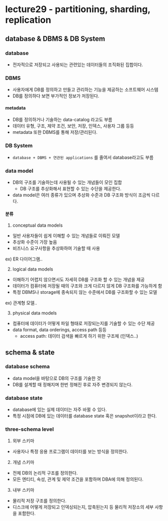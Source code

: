 # lecture29 - partitioning, sharding, replication

## database & DBMS & DB System

### database

- 전자적으로 저장되고 사용되는 관련있는 데이터들의 조직화된 집합이다.

### DBMS

- 사용자에게 DB를 정의하고 만들고 관리하는 기능을 제공하는 소프트웨어 시스템
- DB를 정의하다 보면 부가적인 정보가 저장된다.

#### metadata

- DB를 정의하거나 기술하는 data-catalog 라고도 부름
- 데이터 유형, 구조, 제약 조건, 보안, 저장, 인덱스, 사용자 그룹 등등
- metadata 또한 DBMS를 통해 저장/관리된다.

### DB System

- `database + DBMS + 연관된 applications` 를 줄여서 database라고도 부름

### data model

- DB의 구조를 기술하는데 사용될 수 있는 개념들이 모인 집합
  - DB 구조를 추상화해서 표현할 수 있는 수단을 제공한다.
- data model은 여러 종류가 있으며 추상화 수준과 DB 구조화 방식이 조금씩 다르다.

#### 분류

1. conceptual data models

- 일반 사용자들이 쉽게 이해할 수 있는 개념들로 이뤄진 모델
- 추상화 수준이 가장 높음
- 비즈니스 요구사항을 추상화하여 기술할 때 사용

ex) ER 다이어그램..

2. logical data models

- 이해하기 어렵지 않으면서도 자세히 DB를 구조화 할 수 있는 개념을 제공
- 데이터가 컴퓨터에 저장될 때의 구조와 크게 다르지 않게 DB 구조화를 가능하게 함
- 특정 DBMS나 storage에 종속되지 않는 수준에서 DB를 구조화할 수 있는 모델

ex) 관계형 모델..

3. physical data models

- 컴퓨터에 데이터가 어떻게 파일 형태로 저장되는지를 기술할 수 있는 수단 제공
- data format, data orderings, access path 등등
  - access path: 데이터 검색을 빠르게 하기 위한 구조체 (인덱스..)

## schema & state

### database schema

- data model을 바탕으로 DB의 구조를 기술한 것
- DB를 설계할 때 정해지며 한번 정해진 후로 자주 변경되지 않는다.

### database state

- database에 있는 실제 데이터는 자주 바뀔 수 있다.
- 특정 시점에 DB에 있는 데이터를 database state 혹은 snapshot이라고 한다.

### three-schema level

1. 외부 스키마

- 사용자나 특정 응용 프로그램이 데이터를 보는 방식을 정의한다.

2. 개념 스키마

- 전체 DB의 논리적 구조를 정의한다.
- 모든 엔티티, 속성, 관계 및 제약 조건을 포함하며 DBA에 의해 정의된다.

3. 내부 스키마

- 물리적 저장 구조를 정의한다.
- 디스크에 어떻게 저장되고 인덱싱되는지, 압축된는지 등 물리적 저장소의 세부 사항을 포함한다.
